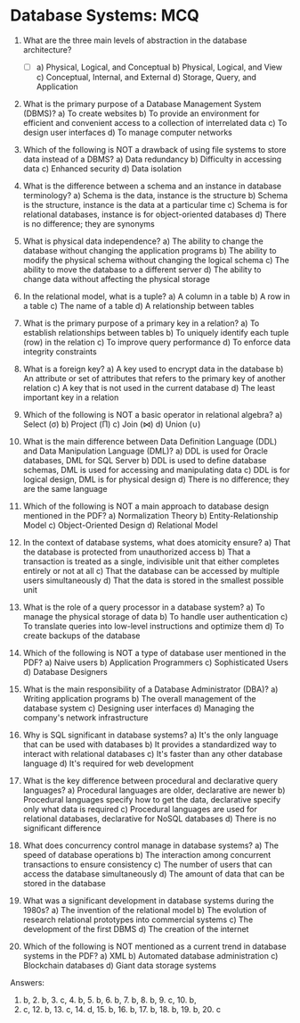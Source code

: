 # Database Systems: MCQ

1. What are the three main levels of abstraction in the database architecture?
   -[ ] a) Physical, Logical, and Conceptual 
   b) Physical, Logical, and View
   c) Conceptual, Internal, and External
   d) Storage, Query, and Application

2. What is the primary purpose of a Database Management System (DBMS)?
   a) To create websites
   b) To provide an environment for efficient and convenient access to a collection of interrelated data
   c) To design user interfaces
   d) To manage computer networks

3. Which of the following is NOT a drawback of using file systems to store data instead of a DBMS?
   a) Data redundancy
   b) Difficulty in accessing data
   c) Enhanced security
   d) Data isolation

4. What is the difference between a schema and an instance in database terminology?
   a) Schema is the data, instance is the structure
   b) Schema is the structure, instance is the data at a particular time
   c) Schema is for relational databases, instance is for object-oriented databases
   d) There is no difference; they are synonyms

5. What is physical data independence?
   a) The ability to change the database without changing the application programs
   b) The ability to modify the physical schema without changing the logical schema
   c) The ability to move the database to a different server
   d) The ability to change data without affecting the physical storage

6. In the relational model, what is a tuple?
   a) A column in a table
   b) A row in a table
   c) The name of a table
   d) A relationship between tables

7. What is the primary purpose of a primary key in a relation?
   a) To establish relationships between tables
   b) To uniquely identify each tuple (row) in the relation
   c) To improve query performance
   d) To enforce data integrity constraints

8. What is a foreign key?
   a) A key used to encrypt data in the database
   b) An attribute or set of attributes that refers to the primary key of another relation
   c) A key that is not used in the current database
   d) The least important key in a relation

9. Which of the following is NOT a basic operator in relational algebra?
   a) Select (σ)
   b) Project (Π)
   c) Join (⋈)
   d) Union (∪)

10. What is the main difference between Data Definition Language (DDL) and Data Manipulation Language (DML)?
    a) DDL is used for Oracle databases, DML for SQL Server
    b) DDL is used to define database schemas, DML is used for accessing and manipulating data
    c) DDL is for logical design, DML is for physical design
    d) There is no difference; they are the same language

11. Which of the following is NOT a main approach to database design mentioned in the PDF?
    a) Normalization Theory
    b) Entity-Relationship Model
    c) Object-Oriented Design
    d) Relational Model

12. In the context of database systems, what does atomicity ensure?
    a) That the database is protected from unauthorized access
    b) That a transaction is treated as a single, indivisible unit that either completes entirely or not at all
    c) That the database can be accessed by multiple users simultaneously
    d) That the data is stored in the smallest possible unit

13. What is the role of a query processor in a database system?
    a) To manage the physical storage of data
    b) To handle user authentication
    c) To translate queries into low-level instructions and optimize them
    d) To create backups of the database

14. Which of the following is NOT a type of database user mentioned in the PDF?
    a) Naive users
    b) Application Programmers
    c) Sophisticated Users
    d) Database Designers

15. What is the main responsibility of a Database Administrator (DBA)?
    a) Writing application programs
    b) The overall management of the database system
    c) Designing user interfaces
    d) Managing the company's network infrastructure

16. Why is SQL significant in database systems?
    a) It's the only language that can be used with databases
    b) It provides a standardized way to interact with relational databases
    c) It's faster than any other database language
    d) It's required for web development

17. What is the key difference between procedural and declarative query languages?
    a) Procedural languages are older, declarative are newer
    b) Procedural languages specify how to get the data, declarative specify only what data is required
    c) Procedural languages are used for relational databases, declarative for NoSQL databases
    d) There is no significant difference

18. What does concurrency control manage in database systems?
    a) The speed of database operations
    b) The interaction among concurrent transactions to ensure consistency
    c) The number of users that can access the database simultaneously
    d) The amount of data that can be stored in the database

19. What was a significant development in database systems during the 1980s?
    a) The invention of the relational model
    b) The evolution of research relational prototypes into commercial systems
    c) The development of the first DBMS
    d) The creation of the internet

20. Which of the following is NOT mentioned as a current trend in database systems in the PDF?
    a) XML
    b) Automated database administration
    c) Blockchain databases
    d) Giant data storage systems

Answers:
1. b, 2. b, 3. c, 4. b, 5. b, 6. b, 7. b, 8. b, 9. c, 10. b, 
11. c, 12. b, 13. c, 14. d, 15. b, 16. b, 17. b, 18. b, 19. b, 20. c
